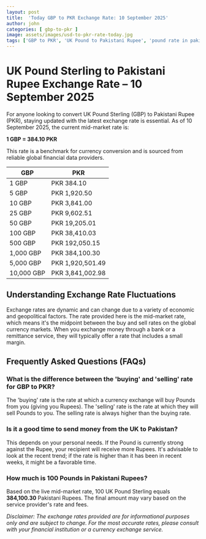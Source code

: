 ```yaml
---
layout: post
title:  'Today GBP to PKR Exchange Rate: 10 September 2025'
author: john
categories: [ gbp-to-pkr ]
image: assets/images/usd-to-pkr-rate-today.jpg
tags: ['GBP to PKR', 'UK Pound to Pakistani Rupee', 'pound rate in pakistan', 'great britain pound to pkr', 'uk to pakistan money transfer']
---
```


# UK Pound Sterling to Pakistani Rupee Exchange Rate – 10 September 2025

For anyone looking to convert UK Pound Sterling (GBP) to Pakistani Rupee (PKR), staying updated with the latest exchange rate is essential. As of 10 September 2025, the current mid-market rate is:

**1 GBP = 384.10 PKR**

This rate is a benchmark for currency conversion and is sourced from reliable global financial data providers.

| GBP | PKR |
| --- | --- |
| 1 GBP | PKR 384.10 |
| 5 GBP | PKR 1,920.50 |
| 10 GBP | PKR 3,841.00 |
| 25 GBP | PKR 9,602.51 |
| 50 GBP | PKR 19,205.01 |
| 100 GBP | PKR 38,410.03 |
| 500 GBP | PKR 192,050.15 |
| 1,000 GBP | PKR 384,100.30 |
| 5,000 GBP | PKR 1,920,501.49 |
| 10,000 GBP | PKR 3,841,002.98 |


## Understanding Exchange Rate Fluctuations

Exchange rates are dynamic and can change due to a variety of economic and geopolitical factors. The rate provided here is the mid-market rate, which means it's the midpoint between the buy and sell rates on the global currency markets. When you exchange money through a bank or a remittance service, they will typically offer a rate that includes a small margin.

## Frequently Asked Questions (FAQs)

### What is the difference between the 'buying' and 'selling' rate for GBP to PKR?

The 'buying' rate is the rate at which a currency exchange will buy Pounds from you (giving you Rupees). The 'selling' rate is the rate at which they will sell Pounds to you. The selling rate is always higher than the buying rate.

### Is it a good time to send money from the UK to Pakistan?

This depends on your personal needs. If the Pound is currently strong against the Rupee, your recipient will receive more Rupees. It's advisable to look at the recent trend; if the rate is higher than it has been in recent weeks, it might be a favorable time.

### How much is 100 Pounds in Pakistani Rupees?

Based on the live mid-market rate, 100 UK Pound Sterling equals **384,100.30** Pakistani Rupees. The final amount may vary based on the service provider's rate and fees.



*Disclaimer: The exchange rates provided are for informational purposes only and are subject to change. For the most accurate rates, please consult with your financial institution or a currency exchange service.*
